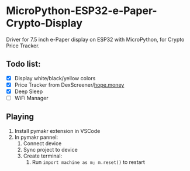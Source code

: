 # MicroPython-ESP32-e-Paper-Crypto-Display

Driver for 7.5 inch e-Paper display on ESP32 with MicroPython, for Crypto Price Tracker.

## Todo list:

- [x] Display white/black/yellow colors
- [x] Price Tracker from DexScreener/[hope.money](https://hope.money)
- [x] Deep Sleep
- [ ] WiFi Manager

## Playing

1. Install pymakr extension in VSCode
2. In pymakr pannel:
    1. Connect device
    2. Sync project to device
    3. Create terminal:
        1. Run `import machine as m; m.reset()` to restart